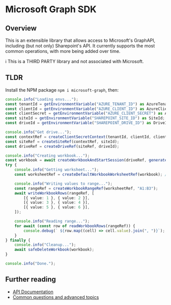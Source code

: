 # Microsoft Graph SDK
## Overview
This is an extensible library that allows access to Microsoft's GraphAPI, including (but not only) Sharepoint's API. It currently supports the most common operations, with more being added over time.

ℹ️ This is a THIRD PARTY library and not associated with Microsoft.

## TLDR
Install the NPM package `npm i microsoft-graph`, then:

```typescript
console.info("Loading envs...");
const tenantId = getEnvironmentVariable("AZURE_TENANT_ID") as AzureTenantId;
const clientId = getEnvironmentVariable("AZURE_CLIENT_ID") as AzureClientId;
const clientSecret = getEnvironmentVariable("AZURE_CLIENT_SECRET") as AzureClientSecret;
const siteId = getEnvironmentVariable("SHAREPOINT_SITE_ID") as SiteId;
const driveId = getEnvironmentVariable("SHAREPOINT_DRIVE_ID") as DriveId;

console.info("Get drive...");
const contextRef = createClientSecretContext(tenantId, clientId, clientSecret);
const siteRef = createSiteRef(contextRef, siteId);
const driveRef = createDriveRef(siteRef, driveId);

console.info("Creating workbook...");
const workbook = await createWorkbookAndStartSession(driveRef, generateTempFileName(workbookFileExtension));
try {
	console.info("Getting worksheet...");
	const worksheetRef = createDefaultWorkbookWorksheetRef(workbook); // OR `await getWorkbookWorksheetByName(workbook, "Sheet1");` to get one by name

	console.info("Writing values to range...");
	const rangeRef = createWorkbookRangeRef(worksheetRef, "A1:B3");
	await writeWorkbookRows(rangeRef, [
		[{ value: 1 }, { value: 2 }],
		[{ value: 3 }, { value: 4 }],
		[{ value: 5 }, { value: 6 }],
	]);

	console.info("Reading range...");
	for await (const row of readWorkbookRows(rangeRef)) {
		console.debug(` ${row.map((cell) => cell.value).join(", ")}`);
	}
} finally {
	console.info("Cleanup...");
	await safeDeleteWorkbook(workbook);
}

console.info("Done.");
```

## Further reading
* [API Documentation](/docs/api/README.md)
* [Common questions and advanced topics](/docs/topics/README.md)
